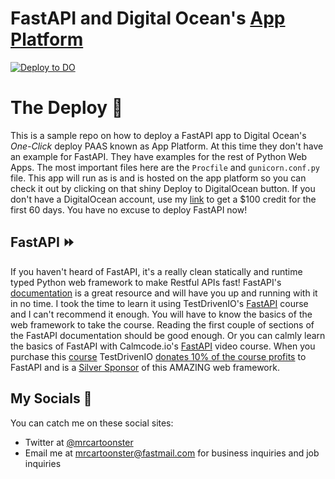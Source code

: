 # FastAPI and Digital Ocean's [App Platform](https://www.digitalocean.com/docs/app-platform/)
[![Deploy to DO](https://mp-assets1.sfo2.digitaloceanspaces.com/deploy-to-do/do-btn-blue.svg)](https://cloud.digitalocean.com/apps/new?repo=https://github.com/{jordandavis16}/{fastapp}/tree/{main})

# The Deploy 🚀
This is a sample repo on how to deploy a FastAPI app to Digital Ocean's *One-Click* deploy PAAS known as App Platform. At this time they don't have an example for FastAPI. They have examples for the rest of Python Web Apps. The most important files here are the `Procfile` and `gunicorn.conf.py` file. This app will run as is and is hosted on the app platform so you can check it out by clicking on that shiny Deploy to DigitalOcean button. If you don't have a DigitalOcean account, use my [link](https://m.do.co/c/beef14f5483f) to get a $100 credit for the first 60 days. You have no excuse to deploy FastAPI now!


## FastAPI ⏩

If you haven't heard of FastAPI, it's a really clean statically and runtime typed Python web framework to make Restful APIs fast! FastAPI's [documentation](https://fastapi.tiangolo.com/) is a great resource and will have you up and running with it in no time. I took the time to learn it using TestDrivenIO's [FastAPI](https://testdriven.io/courses/tdd-fastapi/?utm_source=mrcartoonster) course and I can't recommend it enough. You will have to know the basics of the web framework to take the course. Reading the first couple of sections of the FastAPI documentation should be good enough. Or you can calmly learn the basics of FastAPI with Calmcode.io's [FastAPI](https://calmcode.io/fastapi/hello-world.html) video course. When you purchase this [course](https://testdriven.io/courses/tdd-fastapi/?utm_source=mrcartoonster) TestDrivenIO [donates 10% of the course profits](https://testdriven.io/opensource/) to FastAPI and is a [Silver Sponsor](https://fastapi.tiangolo.com/fastapi-people/#silver-sponsors) of this AMAZING web framework.

## My Socials :speech_balloon:

You can catch me on these social sites:
* Twitter at [@mrcartoonster](https://twitter.com/mrcartoonster)
* Email me at [mrcartoonster@fastmail.com](mrcartoonster@fastmail.com) for
  business inquiries and job inquiries
